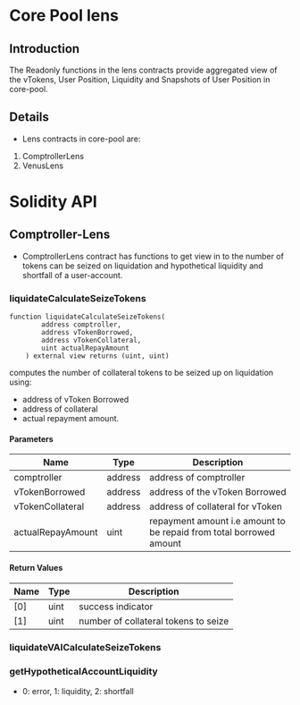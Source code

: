 # Core Pool lens

## Introduction

The Readonly functions in the lens contracts provide aggregated view of the vTokens, User Position, Liquidity and Snapshots of User Position in core-pool.

## Details

- Lens contracts in core-pool are:

1. ComptrollerLens
2. VenusLens

# Solidity API

## Comptroller-Lens

- ComptrollerLens contract has functions to get view in to the number of tokens can be seized on liquidation and hypothetical liquidity and shortfall of a user-account.

### liquidateCalculateSeizeTokens

```solidity
function liquidateCalculateSeizeTokens(
        address comptroller, 
        address vTokenBorrowed, 
        address vTokenCollateral, 
        uint actualRepayAmount
    ) external view returns (uint, uint)
```

computes the number of collateral tokens to be seized up on liquidation using:
 - address of vToken Borrowed
 - address of collateral
 - actual repayment amount.

#### Parameters

| Name | Type | Description |
| ---- | ---- | ----------- |
| comptroller | address | address of comptroller |
| vTokenBorrowed | address | address of the vToken Borrowed |
| vTokenCollateral | address | address of collateral for vToken |
| actualRepayAmount | uint | repayment amount i.e amount to be repaid from total borrowed amount |

#### Return Values

| Name | Type | Description |
| ---- | ---- | ----------- |
| [0] | uint | success indicator |
| [1] | uint | number of collateral tokens to seize |

### liquidateVAICalculateSeizeTokens


### getHypotheticalAccountLiquidity


- 0: error, 1: liquidity, 2: shortfall